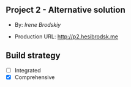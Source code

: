 ## Project 2 - Alternative solution

+ By: *Irene Brodskiy*

+ Production URL: <http://p2.hesibrodsk.me>

## Build strategy

- [ ] Integrated
- [x] Comprehensive
